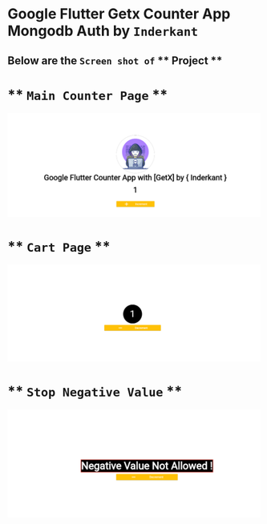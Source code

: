 
# **Google Flutter Getx Counter App  Mongodb Auth by `Inderkant`**

## Below are the `Screen shot of` ** Project **
# ** `Main Counter Page` **
![Home](screenshots/homec.png)

# ** `Cart Page` **
![Cart Page](screenshots/cartc.png)

# ** `Stop Negative Value` **
![Negative Value Error](screenshots/negativec.png)

